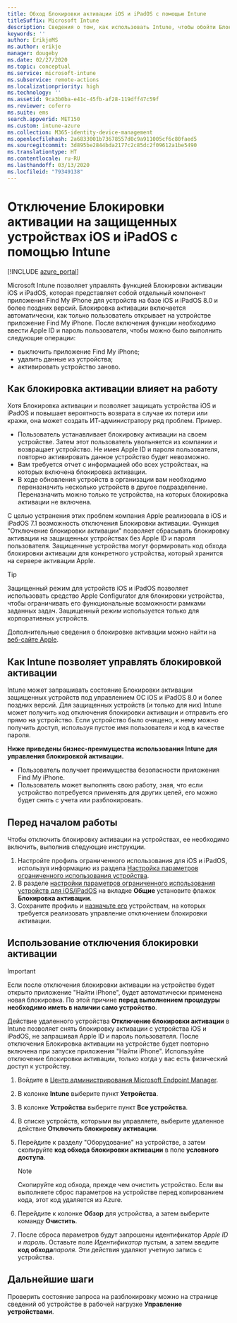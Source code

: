 ```yaml
---
title: Обход Блокировки активации iOS и iPadOS с помощью Intune
titleSuffix: Microsoft Intune
description: Сведения о том, как использовать Intune, чтобы обойти Блокировку активации iOS и iPadOS для доступа к заблокированным устройствам.
keywords: ''
author: ErikjeMS
ms.author: erikje
manager: dougeby
ms.date: 02/27/2020
ms.topic: conceptual
ms.service: microsoft-intune
ms.subservice: remote-actions
ms.localizationpriority: high
ms.technology: ''
ms.assetid: 9ca3b0ba-e41c-45fb-af28-119dff47c59f
ms.reviewer: coferro
ms.suite: ems
search.appverid: MET150
ms.custom: intune-azure
ms.collection: M365-identity-device-management
ms.openlocfilehash: 2a6833001b73678557d0c9a911005cf6c80faed5
ms.sourcegitcommit: 3d895be2844bda2177c2c85dc2f09612a1be5490
ms.translationtype: HT
ms.contentlocale: ru-RU
ms.lasthandoff: 03/13/2020
ms.locfileid: "79349138"
---
```

# <a name="disable-activation-lock-on-supervised-iosipados-devices-with-intune"></a>Отключение Блокировки активации на защищенных устройствах iOS и iPadOS с помощью Intune


[!INCLUDE [azure_portal](../includes/azure_portal.md)]

Microsoft Intune позволяет управлять функцией Блокировки активации iOS и iPadOS, которая представляет собой отдельный компонент приложения Find My iPhone для устройств на базе iOS и iPadOS 8.0 и более поздних версий. Блокировка активации включается автоматически, как только пользователь открывает на устройстве приложение Find My iPhone. После включения функции необходимо ввести Apple ID и пароль пользователя, чтобы можно было выполнить следующие операции:

- выключить приложение Find My iPhone;
- удалить данные из устройства;
- активировать устройство заново.

## <a name="how-activation-lock-affects-you"></a>Как блокировка активации влияет на работу

Хотя Блокировка активации и позволяет защищать устройства iOS и iPadOS и повышает вероятность возврата в случае их потери или кражи, она может создать ИТ-администратору ряд проблем. Пример.

- Пользователь устанавливает блокировку активации на своем устройстве. Затем этот пользователь увольняется из компании и возвращает устройство. Не имея Apple ID и пароля пользователя, повторно активировать данное устройство будет невозможно.
- Вам требуется отчет с информацией обо всех устройствах, на которых включена блокировка активации.
- В ходе обновления устройств в организации вам необходимо переназначить несколько устройств в другое подразделение. Переназначить можно только те устройства, на которых блокировка активации не включена.

С целью устранения этих проблем компания Apple реализовала в iOS и iPadOS 7.1 возможность отключения Блокировки активации. Функция "Отключение блокировки активации" позволяет сбрасывать блокировку активации на защищенных устройствах без Apple ID и пароля пользователя. Защищенные устройства могут формировать код обхода блокировки активации для конкретного устройства, который хранится на сервере активации Apple.

>[!TIP]
>Защищенный режим для устройств iOS и iPadOS позволяет использовать средство Apple Configurator для блокировки устройства, чтобы ограничивать его функциональные возможности рамками заданных задач. Защищенный режим используется только для корпоративных устройств.

Дополнительные сведения о блокировке активации можно найти на [веб-сайте Apple](https://support.apple.com/HT201365).

## <a name="how-intune-helps-you-manage-activation-lock"></a>Как Intune позволяет управлять блокировкой активации
Intune может запрашивать состояние Блокировки активации защищенных устройств под управлением ОС iOS и iPadOS 8.0 и более поздних версий. Для защищенных устройств (и только для них) Intune может получить код отключения блокировки активации и отправить его прямо на устройство. Если устройство было очищено, к нему можно получить доступ, используя пустое имя пользователя и код в качестве пароля.

**Ниже приведены бизнес-преимущества использования Intune для управления блокировкой активации.**

- Пользователь получает преимущества безопасности приложения Find My iPhone.
- Пользователь может выполнять свою работу, зная, что если устройство потребуется применять для других целей, его можно будет снять с учета или разблокировать.

## <a name="before-you-start"></a>Перед началом работы
Чтобы отключить блокировку активации на устройствах, ее необходимо включить, выполнив следующие инструкции.

1. Настройте профиль ограниченного использования для iOS и iPadOS, используя информацию из раздела [Настройка параметров ограниченного использования устройства](../configuration/device-restrictions-configure.md).
2. В разделе [настройки параметров ограниченного использования устройств для iOS/iPadOS](../configuration/device-restrictions-ios.md) на вкладке **Общие** установите флажок **Блокировка активации**.
3. Сохраните профиль и [назначьте его](../configuration/device-profile-assign.md) устройствам, на которых требуется реализовать управление отключением блокировки активации.


## <a name="how-to-use-disable-activation-lock"></a>Использование отключения блокировки активации

>[!IMPORTANT]
>Если после отключения блокировки активации на устройстве будет открыто приложение "Найти iPhone", будет автоматически применена новая блокировка. По этой причине **перед выполнением процедуры необходимо иметь в наличии само устройство**.

Действие удаленного устройства **Отключение блокировки активации** в Intune позволяет снять блокировку активации с устройства iOS и iPadOS, не запрашивая Apple ID и пароль пользователя. После отключения Блокировка активации на устройстве будет повторно включена при запуске приложения "Найти iPhone". Используйте отключение блокировки активации, только когда у вас есть физический доступ к устройству.

1. Войдите в [Центр администрирования Microsoft Endpoint Manager](https://go.microsoft.com/fwlink/?linkid=2109431).
3. В колонке **Intune** выберите пункт **Устройства**.
4. В колонке **Устройства** выберите пункт **Все устройства**.
5. В списке устройств, которыми вы управляете, выберите удаленное действие **Отключить блокировку активации**.
6. Перейдите к разделу "Оборудование" на устройстве, а затем скопируйте **код обхода блокировки активации** в поле **условного доступа**.

    >[!NOTE]
    >Скопируйте код обхода, прежде чем очистить устройство. Если вы выполняете сброс параметров на устройстве перед копированием кода, этот код удаляется из Azure.

7. Перейдите к колонке **Обзор** для устройства, а затем выберите команду **Очистить**.
8. После сброса параметров будут запрошены идентификатор *Apple ID* и *пароль*. Оставьте поле *Идентификатор* пустым, а затем введите **код обхода***пароля*. Эти действия удаляют учетную запись с устройства. 


## <a name="next-steps"></a>Дальнейшие шаги

Проверить состояние запроса на разблокировку можно на странице сведений об устройстве в рабочей нагрузке **Управление устройствами**.
